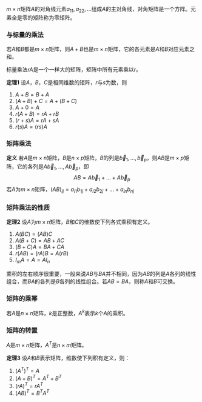 
$m\times n$矩阵$A$的对角线元素$a_{11},a_{22},...$组成$A$的主对角线，对角矩阵是一个方阵。元素全是零的矩阵称为零矩阵。

### 与标量的乘法

若$A$和$B$都是$m \times n$矩阵，则$A+B$也是$m\times n$矩阵，它的各元素是$A$和$B$对应元素之和。

标量乘法$rA$是一个一样大的矩阵，矩阵中所有元素乘以$r$。

**定理1** 设$A，B，C$是相同维数的矩阵，$r$与$s$为数，则
1. $A+B = B+A$
2. $(A+B)+C = A+(B+C)$
3. $A+0= A$
4. $r(A+B) = rA+rB$
5. $(r+s)A = rA+sA$
6. $r(s)A = (rs)A$

### 矩阵乘法

**定义** 若$A$是$m\times n$矩阵，$B$是$n \times p$矩阵，$B$的列是$\vec b_1,...,\vec b_p$，则$AB$是$m\times p$矩阵，它的各列是$A \vec b_1,...,A \vec b_p$，即
$$AB = A\vec b_1 + ... + A \vec b_p$$
若$A$为$m \times n$矩阵，$(AB)_{ij} = a_{i1}b_{1j}+a_{i2}b_{2j}+...+a_{in}b_{nj}$

### 矩阵乘法的性质

**定理2** 设$A$为$m\times n$矩阵，$B$和$C$的维数使下列各式乘积有定义。
1. $A(BC)= (AB)C$
2. $A(B+C)=AB+AC$
3. $(B+C)A = BA+CA$
4. $r(AB) = (rA)B=A(rB)$
5. $I_mA = A = AI_n$

乘积的左右顺序很重要，一般来说$AB$与$BA$并不相同，因为$AB$的列是$A$各列的线性组合，而$BA$的各列是$B$各列的线性组合。若$AB=BA$，则称$A$和$B$可交换。

### 矩阵的乘幂

若$A$是$n \times n$矩阵，$k$是正整数，$A^k$表示$k$个$A$的乘积。

### 矩阵的转置

$A$是$m\times n$矩阵，$A^T$是$n \times m$矩阵。

**定理3** 设$A$和$B$表示矩阵，维数使下列积有定义，则：
1. $(A^T)^T=A$
2. $(A+B)^T = A^T+B^T$
3. $(rA)^T  =rA^T$
4. $(AB)^T= B^TA^T$